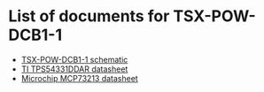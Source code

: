 # List of documents for TSX-POW-DCB1-1
- [TSX-POW-DCB1-1 schematic](TSX-POW-DCB1-1_SCH.pdf)
- [TI TPS54331DDAR datasheet](https://www.ti.com/lit/ds/symlink/tps54331.pdf)
- [Microchip MCP73213 datasheet](https://ww1.microchip.com/downloads/en/DeviceDoc/20002190D.pdf)
